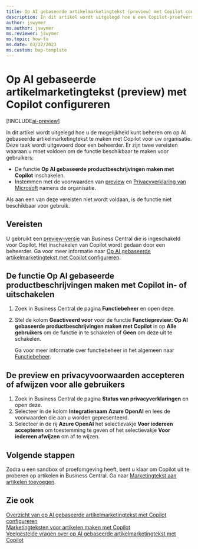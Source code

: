 ```yaml
---
title: Op AI gebaseerde artikelmarketingtekst (preview) met Copilot configureren
description: In dit artikel wordt uitgelegd hoe u een Copilot-proefversie van Business Central kunt krijgen en Copilot kunt inschakelen in een omgeving
author: jswymer
ms.author: jswymer
ms.reviewer: jswymer
ms.topic: how-to
ms.date: 03/22/2023
ms.custom: bap-template
---
```


# Op AI gebaseerde artikelmarketingtekst (preview) met Copilot configureren

[!INCLUDE[ai-preview](includes/ai-preview.md)]

In dit artikel wordt uitgelegd hoe u de mogelijkheid kunt beheren om op AI gebaseerde artikelmarketingtekst te maken met Copilot voor uw organisatie. Deze taak wordt uitgevoerd door een beheerder. Er zijn twee vereisten waaraan u moet voldoen om de functie beschikbaar te maken voor gebruikers:

- De functie **Op AI gebaseerde productbeschrijvingen maken met Copilot** inschakelen.
- Instemmen met de voorwaarden van [preview](https://dynamics.microsoft.com/legaldocs/supp-dynamics365-preview/) en [Privacyverklaring van Microsoft](https://go.microsoft.com/fwlink/?LinkId=521839) namens de organisatie.

Als aan een van deze vereisten niet wordt voldaan, is de functie niet beschikbaar voor gebruik.

## Vereisten

U gebruikt een [preview-versie](ai-preview-getstarted.md) van Business Central die is ingeschakeld voor Copilot. Het inschakelen van Copilot wordt gedaan door een beheerder. Ga voor meer informatie naar [Op AI gebaseerde artikelmarketingtekst met Copilot configureren](enable-ai.md).

## De functie Op AI gebaseerde productbeschrijvingen maken met Copilot in- of uitschakelen

1. Zoek in Business Central de pagina **Functiebeheer** en open deze.
2. Stel de kolom **Geactiveerd voor** voor de functie **Functiepreview: Op AI gebaseerde productbeschrijvingen maken met Copilot** in op **Alle gebruikers** om de functie in te schakelen of **Geen** om deze uit te schakelen.

   Ga voor meer informatie over functiebeheer in het algemeen naar [Functiebeheer](/dynamics365/business-central/dev-itpro/administration/feature-management).

## De preview en privacyvoorwaarden accepteren of afwijzen voor alle gebruikers

1. Zoek in Business Central de pagina **Status van privacyverklaringen** en open deze.
2. Selecteer in de kolom **Integratienaam** **Azure OpenAI** en lees de voorwaarden die aan u worden gepresenteerd.
3. Selecteer in de rij **Azure OpenAI** het selectievakje **Voor iedereen accepteren** om toestemming te geven of het selectievakje **Voor iedereen afwijzen** om af te wijzen.

## Volgende stappen

Zodra u een sandbox of proefomgeving heeft, bent u klaar om Copilot uit te proberen op artikelen in Business Central. Ga naar [Marketingtekst aan artikelen toevoegen](item-marketing-text.md).  

## Zie ook

[Overzicht van op AI gebaseerde artikelmarketingtekst met Copilot configureren](ai-overview.md)  
[Marketingteksten voor artikelen maken met Copilot](item-marketing-text.md)  
[Veelgestelde vragen over op AI gebaseerde artikelmarketingtekst met Copilot](ai-faq.md)  